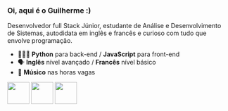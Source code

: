 ### **Oi, aqui é o Guilherme :)**
Desenvolvedor full Stack Júnior, estudante de Análise e Desenvolvimento de Sistemas, autodidata em inglês e francês e curioso com tudo que envolve programação.

- 👨🏻‍💻 **Python** para back-end / **JavaScript** para front-end
- 🗣️ **Inglês** nível avançado / **Francês** nível básico
- 🎵 **Músico** nas horas vagas

<div display='inline'>
<img width='50' height='50' src="https://cdn.jsdelivr.net/gh/devicons/devicon/icons/python/python-original-wordmark.svg" />
<img width='50' height='50' src="https://cdn.jsdelivr.net/gh/devicons/devicon/icons/javascript/javascript-plain.svg" />
<img width='50' height='50' src="https://cdn.jsdelivr.net/gh/devicons/devicon/icons/github/github-original.svg" />
          
